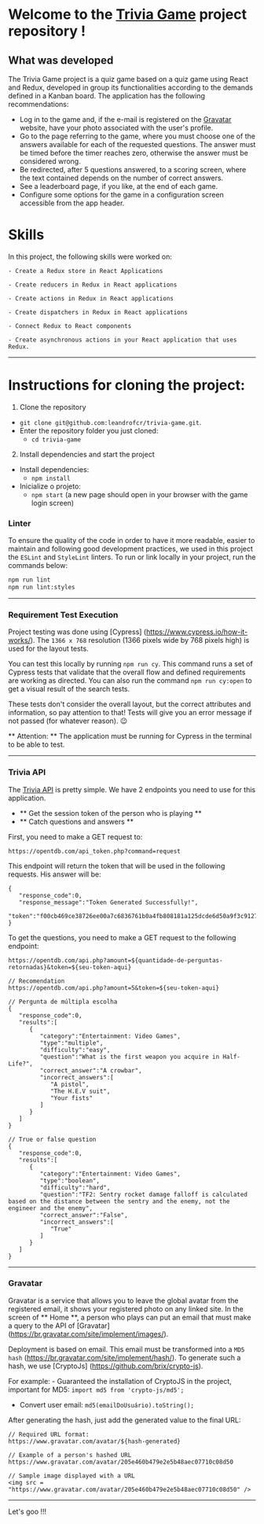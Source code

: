 # Welcome to the [Trivia Game](https://leandrofcr.github.io/trivia-game/) project repository !


## What was developed

The Trivia Game project is a quiz game based on a quiz game using React and Redux, developed in group its functionalities according to the demands defined in a Kanban board. The application has the following recommendations:

   - Log in to the game and, if the e-mail is registered on the [Gravatar](https://pt.gravatar.com/) website, have your photo associated with the user's profile.
   - Go to the page referring to the game, where you must choose one of the answers available for each of the requested questions. The answer must be timed before the timer reaches zero, otherwise the answer must be considered wrong.
   - Be redirected, after 5 questions answered, to a scoring screen, where the text contained depends on the number of correct answers.
   - See a leaderboard page, if you like, at the end of each game.
   - Configure some options for the game in a configuration screen accessible from the app header.


# Skills

In this project, the following skills were worked on:

    - Create a Redux store in React Applications

    - Create reducers in Redux in React applications

    - Create actions in Redux in React applications

    - Create dispatchers in Redux in React applications

    - Connect Redux to React components

    - Create asynchronous actions in your React application that uses Redux.

---


# Instructions for cloning the project:

1. Clone the repository
  * `git clone git@github.com:leandrofcr/trivia-game.git`.
  * Enter the repository folder you just cloned:
    * `cd trivia-game`


2. Install dependencies and start the project
  * Install dependencies:
    * `npm install`
  * Inicialize o projeto:
    * `npm start` (a new page should open in your browser with the game login screen)


### Linter

To ensure the quality of the code in order to have it more readable, easier to maintain and following good development practices, we used in this project the `ESLint` and `StyleLint` linters. To run or link locally in your project, run the commands below:

```bash
npm run lint
npm run lint:styles
```

---

### Requirement Test Execution

Project testing was done using [Cypress] (https://www.cypress.io/how-it-works/). The `1366 x 768` resolution (1366 pixels wide by 768 pixels high) is used for the layout tests.

You can test this locally by running `npm run cy`. This command runs a set of Cypress tests that validate that the overall flow and defined requirements are working as directed. You can also run the command `npm run cy:open` to get a visual result of the search tests.

These tests don't consider the overall layout, but the correct attributes and information, so pay attention to that! Tests will give you an error message if not passed (for whatever reason). 😉

** Attention: ** The application must be running for Cypress in the terminal to be able to test.

---

### Trivia API

The [Trivia API](https://opentdb.com/api_config.php) is pretty simple. We have 2 endpoints you need to use for this application.

* ** Get the session token of the person who is playing **
* ** Catch questions and answers **

First, you need to make a GET request to:

```
https://opentdb.com/api_token.php?command=request
```

This endpoint will return the token that will be used in the following requests. His answer will be:

```
{
   "response_code":0,
   "response_message":"Token Generated Successfully!",
   "token":"f00cb469ce38726ee00a7c6836761b0a4fb808181a125dcde6d50a9f3c9127b6"
}
```

To get the questions, you need to make a GET request to the following endpoint:

```
https://opentdb.com/api.php?amount=${quantidade-de-perguntas-retornadas}&token=${seu-token-aqui}

// Recomendation
https://opentdb.com/api.php?amount=5&token=${seu-token-aqui}
```

```
// Pergunta de múltipla escolha
{
   "response_code":0,
   "results":[
      {
         "category":"Entertainment: Video Games",
         "type":"multiple",
         "difficulty":"easy",
         "question":"What is the first weapon you acquire in Half-Life?",
         "correct_answer":"A crowbar",
         "incorrect_answers":[
            "A pistol",
            "The H.E.V suit",
            "Your fists"
         ]
      }
   ]
}
```

```
// True or false question
{
   "response_code":0,
   "results":[
      {
         "category":"Entertainment: Video Games",
         "type":"boolean",
         "difficulty":"hard",
         "question":"TF2: Sentry rocket damage falloff is calculated based on the distance between the sentry and the enemy, not the engineer and the enemy",
         "correct_answer":"False",
         "incorrect_answers":[
            "True"
         ]
      }
   ]
}
```


---

### Gravatar

Gravatar is a service that allows you to leave the global avatar from the registered email, it shows your registered photo on any linked site. In the screen of ** Home **, a person who plays can put an email that must make a query to the API of [Gravatar] (https://br.gravatar.com/site/implement/images/).

Deployment is based on email. This email must be transformed into a `MD5 hash` (https://br.gravatar.com/site/implement/hash/). To generate such a hash, we use [CryptoJs] (https://github.com/brix/crypto-js).

For example:
    - Guaranteed the installation of CryptoJS in the project, important for MD5:
    `import md5 from 'crypto-js/md5';`

- Convert user email:
    `md5(emailDoUsuário).toString();`

After generating the hash, just add the generated value to the final URL:

```
// Required URL format:
https://www.gravatar.com/avatar/${hash-generated}

// Example of a person's hashed URL
https://www.gravatar.com/avatar/205e460b479e2e5b48aec07710c08d50

// Sample image displayed with a URL
<img src = "https://www.gravatar.com/avatar/205e460b479e2e5b48aec07710c08d50" />

```
---


Let's goo !!!

